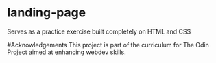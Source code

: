 # landing-page
Serves as a practice exercise built completely on HTML and CSS

#Acknowledgements
This project is part of the curriculum for The Odin Project aimed at enhancing webdev skills.
